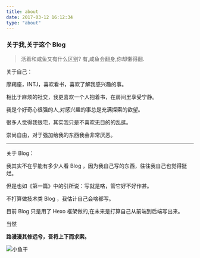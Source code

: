 ```yaml
---
title: about
date: 2017-03-12 16:12:34
type: "about"
---
```

### 关于我,关于这个 Blog

> 活着和咸鱼又有什么区别? 有,咸鱼会翻身,你却懒得翻.

关于自己：

摩羯座，INTJ，喜欢看书，喜欢了解我感兴趣的事。  

相比于麻烦的社交，我更喜欢一个人抱着书，在房间里享受宁静。  

我是个好奇心很强的人,对感兴趣的事总是充满探索的欲望。  

很多人觉得我很宅，其实我只是不喜欢无目的的乱逛。  

崇尚自由，对于强加给我的东西我会非常厌恶。  

---

关于 Blog：

我其实不在乎能有多少人看 Blog ，因为我自己写的东西，往往我自己也觉得挺烂。

但是也如《第一篇》中的引所说：写就是咯，管它好不好作甚。

不打算做技术类 Blog ，我估计自己会啥都写。

目前 Blog 只是用了 Hexo 框架做的,在未来是打算自己从前端到后端写出来。

当然

**路漫漫其修远兮，吾将上下而求索。**



![小鱼干](/img/xcyugj.jpg) 
